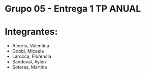 
# Grupo 05 - Entrega 1 TP ANUAL 
# Integrantes: 
- Alberio, Valentina
- Gobbi, Micaela
- Larocca, Florencia
- Sandoval, Aylen
- Soteras, Martina
